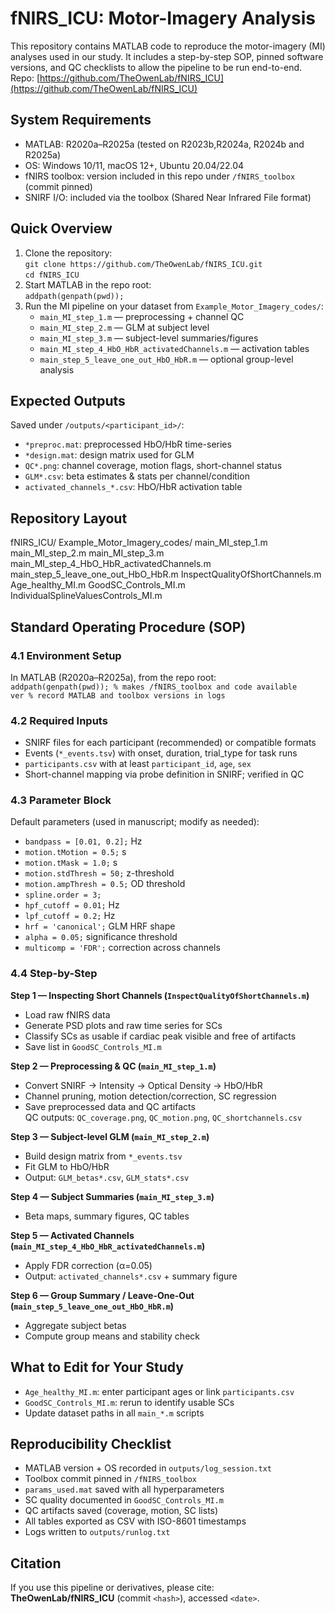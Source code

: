 # fNIRS_ICU: Motor-Imagery Analysis
This repository contains MATLAB code to reproduce the motor-imagery (MI) analyses used in our study. It includes a step-by-step SOP, pinned software versions, and QC checklists to allow the pipeline to be run end-to-end.
Repo: [https://github.com/TheOwenLab/fNIRS_ICU](https://github.com/TheOwenLab/fNIRS_ICU)

## System Requirements
- MATLAB: R2020a–R2025a (tested on R2023b,R2024a, R2024b and R2025a)  
- OS: Windows 10/11, macOS 12+, Ubuntu 20.04/22.04  
- fNIRS toolbox: version included in this repo under `/fNIRS_toolbox` (commit pinned)  
- SNIRF I/O: included via the toolbox (Shared Near Infrared File format)  

## Quick Overview
1. Clone the repository:  
   `git clone https://github.com/TheOwenLab/fNIRS_ICU.git`  
   `cd fNIRS_ICU`  
2. Start MATLAB in the repo root:  
   `addpath(genpath(pwd));`  
3. Run the MI pipeline on your dataset from `Example_Motor_Imagery_codes/`:  
   - `main_MI_step_1.m` — preprocessing + channel QC  
   - `main_MI_step_2.m` — GLM at subject level  
   - `main_MI_step_3.m` — subject-level summaries/figures  
   - `main_MI_step_4_HbO_HbR_activatedChannels.m` — activation tables  
   - `main_step_5_leave_one_out_HbO_HbR.m` — optional group-level analysis  

## Expected Outputs
Saved under `/outputs/<participant_id>/`:  
- `*preproc.mat`: preprocessed HbO/HbR time-series  
- `*design.mat`: design matrix used for GLM  
- `QC*.png`: channel coverage, motion flags, short-channel status  
- `GLM*.csv`: beta estimates & stats per channel/condition  
- `activated_channels_*.csv`: HbO/HbR activation table  

## Repository Layout

fNIRS_ICU/
Example_Motor_Imagery_codes/
main_MI_step_1.m
main_MI_step_2.m
main_MI_step_3.m
main_MI_step_4_HbO_HbR_activatedChannels.m
main_step_5_leave_one_out_HbO_HbR.m
InspectQualityOfShortChannels.m
Age_healthy_MI.m
GoodSC_Controls_MI.m
IndividualSplineValuesControls_MI.m


## Standard Operating Procedure (SOP)

### 4.1 Environment Setup
In MATLAB (R2020a–R2025a), from the repo root:  
`addpath(genpath(pwd)); % makes /fNIRS_toolbox and code available`  
`ver % record MATLAB and toolbox versions in logs`

### 4.2 Required Inputs
- SNIRF files for each participant (recommended) or compatible formats  
- Events (`*_events.tsv`) with onset, duration, trial_type for task runs  
- `participants.csv` with at least `participant_id`, `age`, `sex`  
- Short-channel mapping via probe definition in SNIRF; verified in QC  

### 4.3 Parameter Block
Default parameters (used in manuscript; modify as needed):  
- `bandpass = [0.01, 0.2];` Hz  
- `motion.tMotion = 0.5;` s  
- `motion.tMask = 1.0;` s  
- `motion.stdThresh = 50;` z-threshold  
- `motion.ampThresh = 0.5;` OD threshold  
- `spline.order = 3;`  
- `hpf_cutoff = 0.01;` Hz  
- `lpf_cutoff = 0.2;` Hz  
- `hrf = 'canonical';` GLM HRF shape  
- `alpha = 0.05;` significance threshold  
- `multicomp = 'FDR';` correction across channels  

### 4.4 Step-by-Step
**Step 1 — Inspecting Short Channels (`InspectQualityOfShortChannels.m`)**  
- Load raw fNIRS data  
- Generate PSD plots and raw time series for SCs  
- Classify SCs as usable if cardiac peak visible and free of artifacts  
- Save list in `GoodSC_Controls_MI.m`  

**Step 2 — Preprocessing & QC (`main_MI_step_1.m`)**  
- Convert SNIRF → Intensity → Optical Density → HbO/HbR  
- Channel pruning, motion detection/correction, SC regression  
- Save preprocessed data and QC artifacts  
QC outputs: `QC_coverage.png`, `QC_motion.png`, `QC_shortchannels.csv`  

**Step 3 — Subject-level GLM (`main_MI_step_2.m`)**  
- Build design matrix from `*_events.tsv`  
- Fit GLM to HbO/HbR  
- Output: `GLM_betas*.csv`, `GLM_stats*.csv`  

**Step 4 — Subject Summaries (`main_MI_step_3.m`)**  
- Beta maps, summary figures, QC tables  

**Step 5 — Activated Channels (`main_MI_step_4_HbO_HbR_activatedChannels.m`)**  
- Apply FDR correction (α=0.05)  
- Output: `activated_channels*.csv` + summary figure  

**Step 6 — Group Summary / Leave-One-Out (`main_step_5_leave_one_out_HbO_HbR.m`)**  
- Aggregate subject betas  
- Compute group means and stability check  

## What to Edit for Your Study
- `Age_healthy_MI.m`: enter participant ages or link `participants.csv`  
- `GoodSC_Controls_MI.m`: rerun to identify usable SCs  
- Update dataset paths in all `main_*.m` scripts  

## Reproducibility Checklist
- MATLAB version + OS recorded in `outputs/log_session.txt`  
- Toolbox commit pinned in `/fNIRS_toolbox`  
- `params_used.mat` saved with all hyperparameters  
- SC quality documented in `GoodSC_Controls_MI.m`  
- QC artifacts saved (coverage, motion, SC lists)  
- All tables exported as CSV with ISO-8601 timestamps  
- Logs written to `outputs/runlog.txt`  

## Citation
If you use this pipeline or derivatives, please cite:  
**TheOwenLab/fNIRS_ICU** (commit `<hash>`), accessed `<date>`.  
